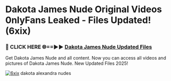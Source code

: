 # Dakota James Nude Original Videos 0nlyFans Leaked - Files Updated! (6xix)

<h3>🔴 CLICK HERE 🌐==►► <a href="https://tinyurl.com/4mcuefdz" rel="nofollow">Dakota James Nude Updated Files</a></h3>

Get Dakota James Nude and all content. Now you can access all videos and pictures of Dakota James Nude. New Updated Files 2025!

[![6xix](https://i.imgur.com/StAQSOY.gif)](https://tinyurl.com/4mcuefdz)
dakota alexandra nudes